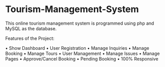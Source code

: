 # Tourism-Management-System
This online tourism management system is programmed using php and MySQL as the database.

Features of the Project:

• Show Dashboard
• User Registration
• Manage Inquiries
• Manage Booking
• Manage Tours
• User Management
• Manage Issues
• Manage Pages
• Approve/Cancel Booking
• Pending Booking
• 100% Responsive
